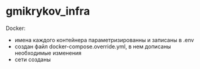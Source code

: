  # gmikrykov_infra

 Docker:
 - имена каждого контейнера параметризированны и записаны в .env
 - создан файл docker-compose.override.yml, в нем дописаны необходимые изменения
 - сети созданы
